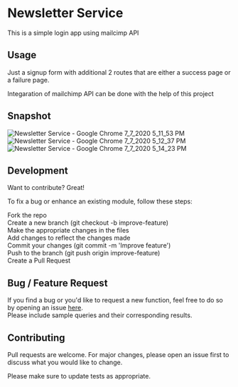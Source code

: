 # Newsletter Service
This is a simple login app using mailcimp API

## Usage 
Just a signup form with additional 2 routes that are either a success page or a failure page.

Integaration of mailchimp API can be done with the help of this project

## Snapshot
![Newsletter Service - Google Chrome 7_7_2020 5_11_53 PM](https://user-images.githubusercontent.com/56764533/86776045-84351780-c075-11ea-8588-37b240ed7f16.png)
![Newsletter Service - Google Chrome 7_7_2020 5_12_37 PM](https://user-images.githubusercontent.com/56764533/86776054-86977180-c075-11ea-9baa-7c27315f1a97.png)
![Newsletter Service - Google Chrome 7_7_2020 5_14_23 PM](https://user-images.githubusercontent.com/56764533/86776065-88613500-c075-11ea-8c9d-619a49c35d7b.png)

## Development
Want to contribute? Great!

To fix a bug or enhance an existing module, follow these steps:

Fork the repo\
Create a new branch (git checkout -b improve-feature)\
Make the appropriate changes in the files\
Add changes to reflect the changes made\
Commit your changes (git commit -m 'Improve feature')\
Push to the branch (git push origin improve-feature)\
Create a Pull Request

## Bug / Feature Request
If you find a bug or you'd like to request a new function, feel free to do so by opening an issue [here](https://github.com/ayush-020198/newsletter-service/issues/new).\
Please include sample queries and their corresponding results.

## Contributing
Pull requests are welcome. For major changes, please open an issue first to discuss what you would like to change.

Please make sure to update tests as appropriate.


